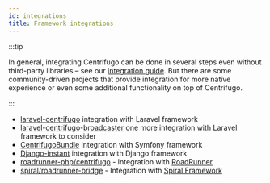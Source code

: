 ```yaml
---
id: integrations
title: Framework integrations
---
```


:::tip

In general, integrating Centrifugo can be done in several steps even without third-party libraries – see our [integration guide](../getting-started/integration.md). But there are some community-driven projects that provide integration for more native experience or even some additional functionality on top of Centrifugo.

:::

* [laravel-centrifugo](https://github.com/denis660/laravel-centrifugo) integration with Laravel framework
* [laravel-centrifugo-broadcaster](https://github.com/opekunov/laravel-centrifugo-broadcaster) one more integration with Laravel framework to consider
* [CentrifugoBundle](https://github.com/fre5h/CentrifugoBundle) integration with Symfony framework
* [Django-instant](https://github.com/synw/django-instant) integration with Django framework
* [roadrunner-php/centrifugo](https://github.com/roadrunner-php/centrifugo) - Integration with [RoadRunner](https://roadrunner.dev)
* [spiral/roadrunner-bridge](https://github.com/spiral/roadrunner-bridge) - Integration with [Spiral Framework](https://spiral.dev)
